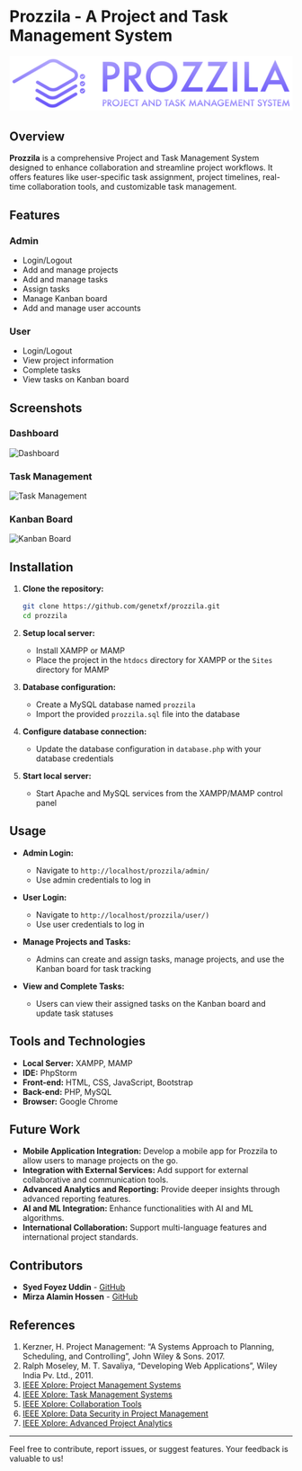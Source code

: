 # Prozzila - A Project and Task Management System

![Prozzila Logo](https://github.com/genetxf/prozzila/blob/main/images/prozilla_logo_motto%20n.svg)

## Overview

**Prozzila** is a comprehensive Project and Task Management System designed to enhance collaboration and streamline project workflows. It offers features like user-specific task assignment, project timelines, real-time collaboration tools, and customizable task management.

## Features

### Admin
- Login/Logout
- Add and manage projects
- Add and manage tasks
- Assign tasks
- Manage Kanban board
- Add and manage user accounts

### User
- Login/Logout
- View project information
- Complete tasks
- View tasks on Kanban board

## Screenshots

### Dashboard
![Dashboard](https://github.com/genetxf/prozzila/assets/156448573/4cedbeab-20e1-46ca-9d6b-1b253f1f3692)

### Task Management
![Task Management](https://github.com/genetxf/prozzila/assets/156448573/f84fd35b-d155-40be-8ad4-d6e070af3f87)

### Kanban Board
![Kanban Board](https://github.com/genetxf/prozzila/assets/156448573/89da856d-3854-40d2-b6ef-bd4e11e12273)

## Installation

1. **Clone the repository:**
    ```bash
    git clone https://github.com/genetxf/prozzila.git
    cd prozzila
    ```

2. **Setup local server:**
    - Install XAMPP or MAMP
    - Place the project in the `htdocs` directory for XAMPP or the `Sites` directory for MAMP

3. **Database configuration:**
    - Create a MySQL database named `prozzila`
    - Import the provided `prozzila.sql` file into the database

4. **Configure database connection:**
    - Update the database configuration in `database.php` with your database credentials

5. **Start local server:**
    - Start Apache and MySQL services from the XAMPP/MAMP control panel

## Usage

- **Admin Login:**
    - Navigate to `http://localhost/prozzila/admin/`
    - Use admin credentials to log in

- **User Login:**
    - Navigate to `http://localhost/prozzila/user/)`
    - Use user credentials to log in

- **Manage Projects and Tasks:**
    - Admins can create and assign tasks, manage projects, and use the Kanban board for task tracking

- **View and Complete Tasks:**
    - Users can view their assigned tasks on the Kanban board and update task statuses

## Tools and Technologies

- **Local Server:** XAMPP, MAMP
- **IDE:** PhpStorm
- **Front-end:** HTML, CSS, JavaScript, Bootstrap
- **Back-end:** PHP, MySQL
- **Browser:** Google Chrome

## Future Work

- **Mobile Application Integration:** Develop a mobile app for Prozzila to allow users to manage projects on the go.
- **Integration with External Services:** Add support for external collaborative and communication tools.
- **Advanced Analytics and Reporting:** Provide deeper insights through advanced reporting features.
- **AI and ML Integration:** Enhance functionalities with AI and ML algorithms.
- **International Collaboration:** Support multi-language features and international project standards.

## Contributors

- **Syed Foyez Uddin** - [GitHub](https://github.com/genetxf)
- **Mirza Alamin Hossen** - [GitHub](https://github.com/alaminmirza)

## References

1. Kerzner, H. Project Management: “A Systems Approach to Planning, Scheduling, and Controlling”, John Wiley & Sons. 2017.
2. Ralph Moseley, M. T. Savaliya, “Developing Web Applications”, Wiley India Pv. Ltd., 2011.
3. [IEEE Xplore: Project Management Systems](https://ieeexplore.ieee.org/document/4839866)
4. [IEEE Xplore: Task Management Systems](https://ieeexplore.ieee.org/document/5718942)
5. [IEEE Xplore: Collaboration Tools](https://ieeexplore.ieee.org/document/7380291)
6. [IEEE Xplore: Data Security in Project Management](https://ieeexplore.ieee.org/document/7764421)
7. [IEEE Xplore: Advanced Project Analytics](https://ieeexplore.ieee.org/document/8862073)

---

Feel free to contribute, report issues, or suggest features. Your feedback is valuable to us!
